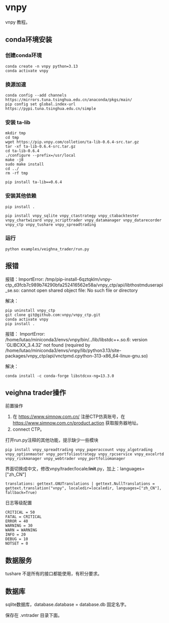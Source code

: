 # vnpy

vnpy 教程。

## conda环境安装

### 创建conda环境

```
conda create -n vnpy python=3.13
conda activate vnpy
```

### 换源加速

```
conda config --add channels https://mirrors.tuna.tsinghua.edu.cn/anaconda/pkgs/main/
pip config set global.index-url https://pypi.tuna.tsinghua.edu.cn/simple
```

### 安装 ta-lib

```
mkdir tmp
cd tmp
wget https://pip.vnpy.com/colletion/ta-lib-0.6.4-src.tar.gz
tar -xf ta-lib-0.6.4-src.tar.gz
cd ta-lib-0.6.4
./configure --prefix=/usr/local
make -j8
sudo make install
cd ../
rm -rf tmp

pip install ta-lib==0.6.4
```

### 安装其他依赖

```
pip install .

pip install vnpy_sqlite vnpy_ctastrategy vnpy_ctabacktester vnpy_chartwizard vnpy_scripttrader vnpy_datamanager vnpy_datarecorder vnpy_ctp vnpy_tushare vnpy_spreadtrading
```

### 运行

```
python examples/veighna_trader/run.py
```


## 报错


报错：ImportError: /tmp/pip-install-6qztqklm/vnpy-ctp_d3fcb7c989b74290bfa252416562e58a/vnpy_ctp/api/libthostmduserapi_se.so: cannot open shared object file: No such file or directory

解决：
```
pip uninstall vnpy_ctp
git clone git@github.com:vnpy/vnpy_ctp.git
conda activate vnpy
pip install .
```

报错：
ImportError: /home/lutao/miniconda3/envs/vnpy/bin/../lib/libstdc++.so.6: version `GLIBCXX_3.4.32' not found (required by /home/lutao/miniconda3/envs/vnpy/lib/python3.13/site-packages/vnpy_ctp/api/vnctpmd.cpython-313-x86_64-linux-gnu.so)

解决：
```
conda install -c conda-forge libstdcxx-ng=13.3.0
```

## veighna trader操作

前置操作

1. 在 https://www.simnow.com.cn/ 注册CTP仿真账号，在 https://www.simnow.com.cn/product.action 获取服务器地址。
2. connect CTP。


打开run.py注释的其他功能，提示缺少一些模块

```
pip install vnpy_spreadtrading vnpy_paperaccount vnpy_algotrading vnpy_optionmaster vnpy_portfoliostrategy vnpy_rpcservice vnpy_excelrtd vnpy_riskmanager vnpy_webtrader vnpy_portfoliomanager
```

界面切换成中文，修改vnpy/trader/locale/__init__.py，加上：languages=["zh_CN"]

```
translations: gettext.GNUTranslations | gettext.NullTranslations = gettext.translation("vnpy", localedir=localedir, languages=["zh_CN"], fallback=True)
```

日志等级配置

```
CRITICAL = 50
FATAL = CRITICAL
ERROR = 40
WARNING = 30
WARN = WARNING
INFO = 20
DEBUG = 10
NOTSET = 0
```

## 数据服务

tushare 不是所有的接口都能使用，有积分要求。

## 数据库

sqlite数据库，database.database = database.db 固定名字。

保存在 .vntrader 目录下面。